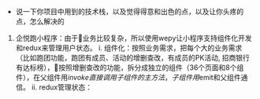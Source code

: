* 说一下你项目中用到的技术栈，以及觉得得意和出色的点，以及让你头疼的点，怎么解决的

1. 企悦跑小程序：由于业务比较复杂，所以使用wepy让小程序支持组件化开发和redux来管理用户状态。
  i. 组件化：按照业务需求，把每个大的业务需求（比如跑团功能，跑团有成员、活动的增删查改，有成员的PK活动, 招商银行有达标榜），按照增删查改的功能，拆分成独立的组件（36个页面和8个组件），在父组件用$invoke直接调用子组件的主方法，子组件用$emit和父组件通信。
  ii. redux管理状态：